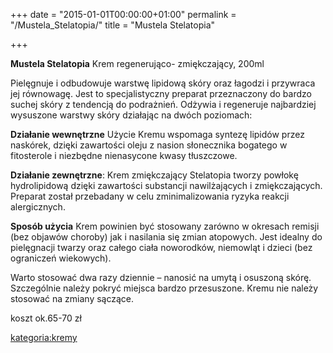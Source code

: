 +++
date = "2015-01-01T00:00:00+01:00"
permalink = "/Mustela_Stelatopia/"
title = "Mustela Stelatopia"

+++

**Mustela Stelatopia** Krem regenerująco- zmiękczający, 200ml

Pielęgnuje i odbudowuje warstwę lipidową skóry oraz łagodzi i przywraca jej równowagę. Jest to specjalistyczny preparat przeznaczony do bardzo suchej skóry z tendencją do podrażnień. Odżywia i regeneruje najbardziej wysuszone warstwy skóry działając na dwóch poziomach:

**Działanie wewnętrzne** Użycie Kremu wspomaga syntezę lipidów przez naskórek, dzięki zawartości oleju z nasion słonecznika bogatego w fitosterole i niezbędne nienasycone kwasy tłuszczowe.

**Działanie zewnętrzne**: Krem zmiękczający Stelatopia tworzy powłokę hydrolipidową dzięki zawartości substancji nawilżających i zmiękczających. Preparat został przebadany w celu zminimalizowania ryzyka reakcji alergicznych.

**Sposób użycia** Krem powinien być stosowany zarówno w okresach remisji (bez objawów choroby) jak i nasilania się zmian atopowych. Jest idealny do pielęgnacji twarzy oraz całego ciała noworodków, niemowląt i dzieci (bez ograniczeń wiekowych).

Warto stosować dwa razy dziennie – nanosić na umytą i osuszoną skórę. Szczególnie należy pokryć miejsca bardzo przesuszone. Kremu nie należy stosować na zmiany sączące.

koszt ok.65-70 zł

[kategoria:kremy](/atopedia/kategoria:kremy "wikilink")
